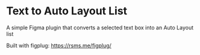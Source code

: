 # Text to Auto Layout List

A simple Figma plugin that converts a selected text box into an Auto Layout list

Built with figplug: https://rsms.me/figplug/
